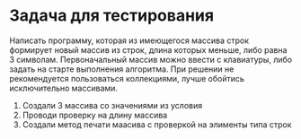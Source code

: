 # Задача для тестирования
Написать программу, которая из имеющегося массива строк формирует новый массив из строк, длина которых меньше, либо равна 3 символам. Первоначальный массив можно ввести с клавиатуры, либо задать на старте выполнения алгоритма. При решении не рекомендуется пользоваться коллекциями, лучше обойтись исключительно массивами.

1. Создали 3 массива со значениями из условия
2. Проводи проверку на длину массива 
3. Создали метод печати маасива с проверкой на элименты типа строк
